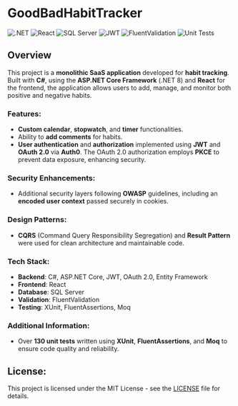 # GoodBadHabitTracker
![.NET](https://img.shields.io/badge/.NET-8-blue)  ![React](https://img.shields.io/badge/React-v17-blue)  ![SQL Server](https://img.shields.io/badge/SQL%20Server-2019-blue)  ![JWT](https://img.shields.io/badge/JWT-Authentication-blue)  ![FluentValidation](https://img.shields.io/badge/FluentValidation-10.0-blue)  ![Unit Tests](https://img.shields.io/badge/Unit%20Tests-130%2B-green)

## Overview
This project is a **monolithic SaaS application** developed for **habit tracking**. Built with **C#**, using the **ASP.NET Core Framework** (.NET 8) and **React** for the frontend, the application allows users to add, manage, and monitor both positive and negative habits.

### Features:
- **Custom calendar**, **stopwatch**, and **timer** functionalities.
- Ability to **add comments** for habits.
- **User authentication** and **authorization** implemented using **JWT** and **OAuth 2.0** via **Auth0**. The OAuth 2.0 authorization employs **PKCE** to prevent data exposure, enhancing security.
  
### Security Enhancements:
- Additional security layers following **OWASP** guidelines, including an **encoded user context** passed securely in cookies.

### Design Patterns:
- **CQRS** (Command Query Responsibility Segregation) and **Result Pattern** were used for clean architecture and maintainable code.

### Tech Stack:
- **Backend**: C#, ASP.NET Core, JWT, OAuth 2.0, Entity Framework
- **Frontend**: React
- **Database**: SQL Server
- **Validation**: FluentValidation
- **Testing**: XUnit, FluentAssertions, Moq

### Additional Information:
- Over **130 unit tests** written using **XUnit**, **FluentAssertions**, and **Moq** to ensure code quality and reliability.

## License:
This project is licensed under the MIT License - see the [LICENSE](LICENSE) file for details.
